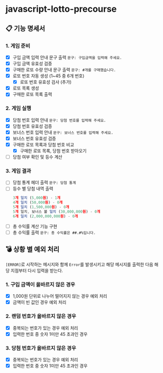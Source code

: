 # javascript-lotto-precourse

## 📋 기능 명세서

### 1. 게임 준비

- [x] 구입 금액 입력 안내 문구 출력 `문구: 구입금액을 입력해 주세요.`
- [x] 구입 금액 유효성 검증
- [x] 구매한 로또 수량 안내 문구 출력 `문구: #개를 구매했습니다.`
- [x] 로또 번호 자동 생성 (1~45 중 6개 번호)
  - [x] 로또 번호 유효성 검사 (추가)
- [x] 로또 목록 생성
- [x] 구매한 로또 목록 출력

### 2. 게임 실행

- [x] 당첨 번호 입력 안내 `문구: 당첨 번호를 입력해 주세요.`
- [x] 당첨 번호 유효성 검증
- [x] 보너스 번호 입력 안내 `문구: 보너스 번호를 입력해 주세요.`
- [x] 보너스 번호 유효성 검증
- [x] 구매한 로또 목록과 당첨 번호 비교
  - [x] 구매한 로또 목록, 당첨 번호 받아오기
- [ ] 당첨 여부 확인 및 등수 계산

### 3. 게임 결과

- [ ] 당첨 통계 헤더 출력 `문구: 당첨 통계`
- [ ] 등수 별 당첨 내역 출력
  ```jsx
  3개 일치 (5,000원) - 1개
  4개 일치 (50,000원) - 0개
  5개 일치 (1,500,000원) - 0개
  5개 일치, 보너스 볼 일치 (30,000,000원) - 0개
  6개 일치 (2,000,000,000원) - 0개
  ```
- [ ] 총 수익률 계산 기능 구현
- [ ] 총 수익률 출력 `문구: 총 수익률은 ##.#%입니다.`

## 💣 상황 별 예외 처리

`[ERROR]`로 시작하는 메시지와 함께 `Error`를 발생시키고 해당 메시지를 출력한 다음 해당 지점부터 다시 입력을 받는다.

### 1. 구입 금액이 올바르지 않은 경우

- [x] 1,000원 단위로 나누어 떨어지지 않는 경우 예외 처리
- [x] 금액이 빈 값인 경우 예외 처리

### 2. 랜덤 번호가 올바르지 않은 경우

- [x] 중복되는 번호가 있는 경우 예외 처리
- [x] 입력한 번호 중 숫자 1미만 45 초과인 경우

### 3. 당첨 번호가 올바르지 않은 경우

- [x] 중복되는 번호가 있는 경우 예외 처리
- [x] 입력한 번호 중 숫자 1미만 45 초과인 경우
